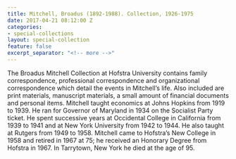 ```yaml
---
title: Mitchell, Broadus (1892-1988). Collection, 1926-1975
date: 2017-04-21 08:12:00 Z
categories:
- special-collections
layout: special-collection
feature: false
excerpt_separator: "<!-- more -->"
---
```


The Broadus Mitchell Collection at Hofstra University contains family correspondence, professional correspondence and organizational correspondence which detail the events in Mitchell’s life. Also included are print materials, manuscript materials, a small amount of financial documents and personal items. Mitchell taught economics at Johns Hopkins from 1919 to 1939. He ran for Governor of Maryland in 1934 on the Socialist Party ticket. He spent successive years at Occidental College in California from 1939 to 1941 and at New York University from 1942 to 1944. He also taught at Rutgers from 1949 to 1958. Mitchell came to Hofstra’s New College in 1958 and retired in 1967 at 75; he received an Honorary Degree from Hofstra in 1967. In Tarrytown, New York he died at the age of 95.
<!-- more -->
